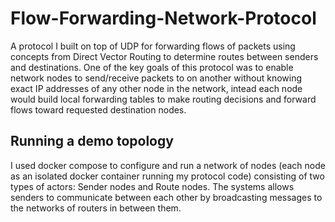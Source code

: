 # Flow-Forwarding-Network-Protocol

A protocol I built on top of UDP for forwarding flows of packets using concepts from Direct Vector Routing to determine routes between senders and destinations. One of the key goals of this protocol was to enable network nodes to send/receive packets to on another without knowing exact IP addresses of any other node in the network, intead each node would build local forwarding tables to make routing decisions and forward flows toward requested destination nodes.

## Running a demo topology

I used docker compose to configure and run a network of nodes (each node as an isolated docker container running my protocol code) consisting of two types of actors: Sender nodes and Route nodes. The systems allows senders to communicate between each other by broadcasting messages to the networks of routers in between them.
